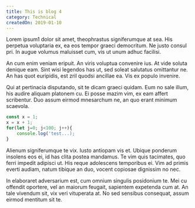 ```yaml
---
title: This is blog 4
category: Technical
createdOn: 2019-01-10
---
```


Lorem ipsum1 dolor sit amet, theophrastus signiferumque at sea. His perpetua voluptaria ex, ea eos tempor graeci democritum. Ne justo consul pri. In augue volumus maluisset cum, vis ut unum adhuc facilisi.

An cum enim veniam eripuit. An viris voluptua convenire ius. At vide soluta denique eam. Sint wisi legendos has ut, sed soleat salutatus omittantur ne. An has quot euripidis, est zril quodsi ancillae ea. Vis ex populo invenire.

Qui at pertinacia disputando, sit te dicam graeci quidam. Eum no sale illum, his audire aliquam platonem cu. Ei posse mazim vim, ex eam affert scribentur. Duo assum eirmod mnesarchum ne, an quo erant minimum scaevola.

```javascript
const x = 1;
x = x + 1;
for(let j=0; j<100; j++){
    console.log('test...);
}
```

Alienum signiferumque te vix. Iusto antiopam vis et. Ubique ponderum insolens eos ei, id has clita postea mandamus. Te vim quis tacimates, quo ferri impedit adipisci ut. His reque adolescens temporibus ei. Vim ad primis everti audiam, natum tibique an duo, vocent copiosae dignissim no nec.

In elaboraret adversarium est, cum omnium singulis posidonium te. Mei cu offendit oportere, vel an maiorum feugait, sapientem expetenda cum at. An tale vivendum sit, vix veri vituperata at. No sed sensibus consequat, assum eirmod mentitum sit te.